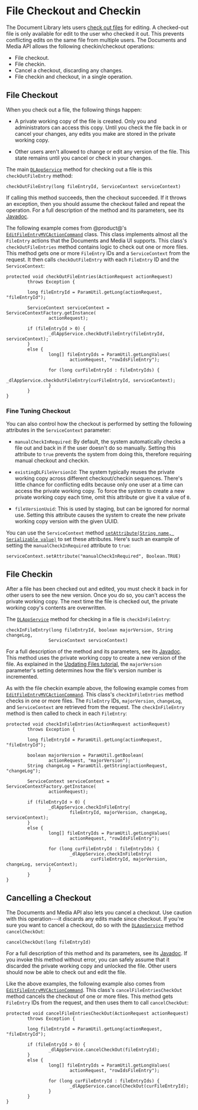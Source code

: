 # File Checkout and Checkin [](id=file-checkout-and-checkin)

The Document Library lets users 
[check out files](/discover/portal/-/knowledge_base/7-1/checking-out-and-editing-files) 
for editing. A checked-out file is only available for edit to the user who 
checked it out. This prevents conflicting edits on the same file from multiple 
users. The Documents and Media API allows the following checkin/checkout 
operations: 

-   File checkout. 
-   File checkin. 
-   Cancel a checkout, discarding any changes. 
-   File checkin and checkout, in a single operation. 
<!-- Add section for the last item -->
<!-- Also add examples in each section -->

## File Checkout [](id=file-checkout)

When you check out a file, the following things happen: 

-   A private working copy of the file is created. Only you and administrators 
    can access this copy. Until you check the file back in or cancel your 
    changes, any edits you make are stored in the private working copy. 

-   Other users aren't allowed to change or edit any version of the file. This 
    state remains until you cancel or check in your changes. 

The main 
[`DLAppService`](@platform-ref@/7.1-latest/javadocs/portal-kernel/com/liferay/document/library/kernel/service/DLAppService.html) 
method for checking out a file is this `checkOutFileEntry` method: 

    checkOutFileEntry(long fileEntryId, ServiceContext serviceContext)

If calling this method succeeds, then the checkout succeeded. If it throws an 
exception, then you should assume the checkout failed and repeat the operation. 
For a full description of the method and its parameters, see its 
[Javadoc](@platform-ref@/7.1-latest/javadocs/portal-kernel/com/liferay/document/library/kernel/service/DLAppService.html#checkOutFileEntry-long-com.liferay.portal.kernel.service.ServiceContext-). 

The following example comes from @product@'s 
[`EditFileEntryMVCActionCommand`](https://github.com/liferay/liferay-portal/blob/master/modules/apps/document-library/document-library-web/src/main/java/com/liferay/document/library/web/internal/portlet/action/EditFileEntryMVCActionCommand.java) 
class. This class implements almost all the `FileEntry` actions that the 
Documents and Media UI supports. This class's `checkOutFileEntries` method 
contains logic to check out one or more files. This method gets one or more 
`FileEntry` IDs and a `ServiceContext` from the request. It then calls 
`checkOutFileEntry` with each `FileEntry` ID and the `ServiceContext`: 

    protected void checkOutFileEntries(ActionRequest actionRequest)
            throws Exception {

            long fileEntryId = ParamUtil.getLong(actionRequest, "fileEntryId");

            ServiceContext serviceContext = ServiceContextFactory.getInstance(
                    actionRequest);

            if (fileEntryId > 0) {
                    _dlAppService.checkOutFileEntry(fileEntryId, serviceContext);
            }
            else {
                    long[] fileEntryIds = ParamUtil.getLongValues(
                            actionRequest, "rowIdsFileEntry");

                    for (long curFileEntryId : fileEntryIds) {
                            _dlAppService.checkOutFileEntry(curFileEntryId, serviceContext);
                    }
            }
    }

### Fine Tuning Checkout [](id=fine-tuning-checkout)

You can also control how the checkout is performed by setting the following 
attributes in the `ServiceContext` parameter: 

-   `manualCheckInRequired`: By default, the system automatically checks a file 
    out and back in if the user doesn't do so manually. Setting this attribute 
    to `true` prevents the system from doing this, therefore requiring manual 
    checkout and checkin. 

-   `existingDLFileVersionId`: The system typically reuses the private working 
    copy across different checkout/checkin sequences. There's little chance for 
    conflicting edits because only one user at a time can access the private 
    working copy. To force the system to create a new private working copy each 
    time, omit this attribute or give it a value of `0`. 

-   `fileVersionUuid`: This is used by staging, but can be ignored for normal 
    use. Setting this attribute causes the system to create the new private 
    working copy version with the given UUID. 

You can use the `ServiceContext` method 
[`setAttribute(String name, Serializable value)`](@platform-ref@/7.1-latest/javadocs/portal-kernel/com/liferay/portal/kernel/service/ServiceContext.html#setAttribute-java.lang.String-java.io.Serializable-) 
to set these attributes. Here's such an example of setting the 
`manualCheckInRequired` attribute to `true`: 

    serviceContext.setAttribute("manualCheckInRequired", Boolean.TRUE)

## File Checkin [](id=file-checkin)

After a file has been checked out and edited, you must check it back in for 
other users to see the new version. Once you do so, you can't access the private 
working copy. The next time the file is checked out, the private working copy's 
contents are overwritten. 

The 
[`DLAppService`](@platform-ref@/7.1-latest/javadocs/portal-kernel/com/liferay/document/library/kernel/service/DLAppService.html) 
method for checking in a file is `checkInFileEntry`: 

    checkInFileEntry(long fileEntryId, boolean majorVersion, String changeLog, 
                    ServiceContext serviceContext)

For a full description of the method and its parameters, see its 
[Javadoc](@platform-ref@/7.1-latest/javadocs/portal-kernel/com/liferay/document/library/kernel/service/DLAppService.html#checkInFileEntry-long-boolean-java.lang.String-com.liferay.portal.kernel.service.ServiceContext-). 
This method uses the private working copy to create a new version of the file. 
As explained in the 
[Updating Files tutorial](liferay.com), 
the `majorVersion` parameter's setting determines how the file's version number 
is incremented. 

As with the file checkin example above, the following example comes from 
[`EditFileEntryMVCActionCommand`](https://github.com/liferay/liferay-portal/blob/master/modules/apps/document-library/document-library-web/src/main/java/com/liferay/document/library/web/internal/portlet/action/EditFileEntryMVCActionCommand.java). 
This class's `checkInFileEntries` method checks in one or more files. The 
`FileEntry` IDs, `majorVersion`, `changeLog`, and `ServiceContext` are retrieved 
from the request. The `checkInFileEntry` method is then called to check in each 
`FileEntry`: 

    protected void checkInFileEntries(ActionRequest actionRequest)
            throws Exception {

            long fileEntryId = ParamUtil.getLong(actionRequest, "fileEntryId");

            boolean majorVersion = ParamUtil.getBoolean(
                    actionRequest, "majorVersion");
            String changeLog = ParamUtil.getString(actionRequest, "changeLog");

            ServiceContext serviceContext = ServiceContextFactory.getInstance(
                    actionRequest);

            if (fileEntryId > 0) {
                    _dlAppService.checkInFileEntry(
                            fileEntryId, majorVersion, changeLog, serviceContext);
            }
            else {
                    long[] fileEntryIds = ParamUtil.getLongValues(
                            actionRequest, "rowIdsFileEntry");

                    for (long curFileEntryId : fileEntryIds) {
                            _dlAppService.checkInFileEntry(
                                    curFileEntryId, majorVersion, changeLog, serviceContext);
                    }
            }
    }

## Cancelling a Checkout [](id=cancelling-a-checkout)

The Documents and Media API also lets you cancel a checkout. Use caution with 
this operation---it discards any edits made since checkout. If you're sure you 
want to cancel a checkout, do so with the 
[`DLAppService`](@platform-ref@/7.1-latest/javadocs/portal-kernel/com/liferay/document/library/kernel/service/DLAppService.html) 
method `cancelCheckOut`: 

    cancelCheckOut(long fileEntryId)

For a full description of this method and its parameters, see its 
[Javadoc](@platform-ref@/7.1-latest/javadocs/portal-kernel/com/liferay/document/library/kernel/service/DLAppService.html#cancelCheckOut-long-). 
If you invoke this method without error, you can safely assume that it discarded 
the private working copy and unlocked the file. Other users should now be able 
to check out and edit the file. 

Like the above examples, the following example also comes from 
[`EditFileEntryMVCActionCommand`](https://github.com/liferay/liferay-portal/blob/master/modules/apps/document-library/document-library-web/src/main/java/com/liferay/document/library/web/internal/portlet/action/EditFileEntryMVCActionCommand.java). 
This class's `cancelFileEntriesCheckOut` method cancels the checkout of one or 
more files. This method gets `FileEntry` IDs from the request, and then uses 
them to call `cancelCheckOut`: 

    protected void cancelFileEntriesCheckOut(ActionRequest actionRequest)
            throws Exception {

            long fileEntryId = ParamUtil.getLong(actionRequest, "fileEntryId");

            if (fileEntryId > 0) {
                    _dlAppService.cancelCheckOut(fileEntryId);
            }
            else {
                    long[] fileEntryIds = ParamUtil.getLongValues(
                            actionRequest, "rowIdsFileEntry");

                    for (long curFileEntryId : fileEntryIds) {
                            _dlAppService.cancelCheckOut(curFileEntryId);
                    }
            }
    }
